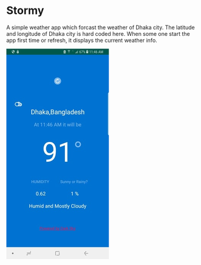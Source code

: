 # Stormy
A simple weather app which forcast the weather of Dhaka city. The latitude and longitude of Dhaka city is hard coded here. When some one 
start the app first time or refresh, it displays the current weather info.

![alt text](https://github.com/smrahman0009/Stormy/blob/master/stormy.jpg)
